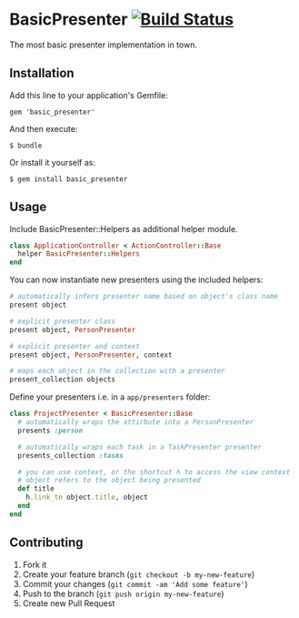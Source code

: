 # BasicPresenter [![Build Status](https://travis-ci.org/stefanoverna/basic_presenter.png?branch=master)](https://travis-ci.org/stefanoverna/basic_presenter)

The most basic presenter implementation in town.

## Installation

Add this line to your application's Gemfile:

    gem 'basic_presenter'

And then execute:

    $ bundle

Or install it yourself as:

    $ gem install basic_presenter

## Usage

Include BasicPresenter::Helpers as additional helper module.

```ruby
class ApplicationController < ActionController::Base
  helper BasicPresenter::Helpers
end
```

You can now instantiate new presenters using the included helpers:

```ruby
# automatically infers presenter name based on object's class name
present object

# explicit presenter class
present object, PersonPresenter

# explicit presenter and context
present object, PersonPresenter, context

# maps each object in the collection with a presenter
present_collection objects
```

Define your presenters i.e. in a `app/presenters` folder:

```ruby
class ProjectPresenter < BasicPresenter::Base
  # automatically wraps the attirbute into a PersonPresenter
  presents :person

  # automatically wraps each task in a TaskPresenter presenter
  presents_collection :tasks

  # you can use context, or the shortcut h to access the view context
  # object refers to the object being presented
  def title
    h.link_to object.title, object
  end
end
```

## Contributing

1. Fork it
2. Create your feature branch (`git checkout -b my-new-feature`)
3. Commit your changes (`git commit -am 'Add some feature'`)
4. Push to the branch (`git push origin my-new-feature`)
5. Create new Pull Request
